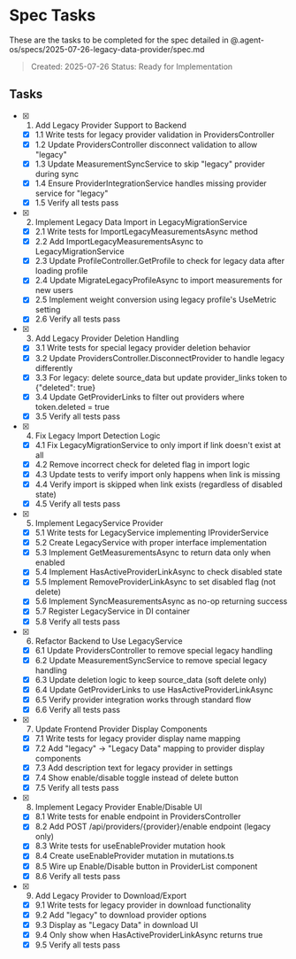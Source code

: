 # Spec Tasks

These are the tasks to be completed for the spec detailed in @.agent-os/specs/2025-07-26-legacy-data-provider/spec.md

> Created: 2025-07-26
> Status: Ready for Implementation

## Tasks

- [x] 1. Add Legacy Provider Support to Backend
  - [x] 1.1 Write tests for legacy provider validation in ProvidersController
  - [x] 1.2 Update ProvidersController disconnect validation to allow "legacy"
  - [x] 1.3 Update MeasurementSyncService to skip "legacy" provider during sync
  - [x] 1.4 Ensure ProviderIntegrationService handles missing provider service for "legacy"
  - [x] 1.5 Verify all tests pass

- [x] 2. Implement Legacy Data Import in LegacyMigrationService
  - [x] 2.1 Write tests for ImportLegacyMeasurementsAsync method
  - [x] 2.2 Add ImportLegacyMeasurementsAsync to LegacyMigrationService
  - [x] 2.3 Update ProfileController.GetProfile to check for legacy data after loading profile
  - [x] 2.4 Update MigrateLegacyProfileAsync to import measurements for new users
  - [x] 2.5 Implement weight conversion using legacy profile's UseMetric setting
  - [x] 2.6 Verify all tests pass

- [x] 3. Add Legacy Provider Deletion Handling
  - [x] 3.1 Write tests for special legacy provider deletion behavior
  - [x] 3.2 Update ProvidersController.DisconnectProvider to handle legacy differently
  - [x] 3.3 For legacy: delete source_data but update provider_links token to {"deleted": true}
  - [x] 3.4 Update GetProviderLinks to filter out providers where token.deleted = true
  - [x] 3.5 Verify all tests pass

- [x] 4. Fix Legacy Import Detection Logic
  - [x] 4.1 Fix LegacyMigrationService to only import if link doesn't exist at all
  - [x] 4.2 Remove incorrect check for deleted flag in import logic
  - [x] 4.3 Update tests to verify import only happens when link is missing
  - [x] 4.4 Verify import is skipped when link exists (regardless of disabled state)
  - [x] 4.5 Verify all tests pass

- [x] 5. Implement LegacyService Provider
  - [x] 5.1 Write tests for LegacyService implementing IProviderService
  - [x] 5.2 Create LegacyService with proper interface implementation
  - [x] 5.3 Implement GetMeasurementsAsync to return data only when enabled
  - [x] 5.4 Implement HasActiveProviderLinkAsync to check disabled state
  - [x] 5.5 Implement RemoveProviderLinkAsync to set disabled flag (not delete)
  - [x] 5.6 Implement SyncMeasurementsAsync as no-op returning success
  - [x] 5.7 Register LegacyService in DI container
  - [x] 5.8 Verify all tests pass

- [x] 6. Refactor Backend to Use LegacyService
  - [x] 6.1 Update ProvidersController to remove special legacy handling
  - [x] 6.2 Update MeasurementSyncService to remove special legacy handling
  - [x] 6.3 Update deletion logic to keep source_data (soft delete only)
  - [x] 6.4 Update GetProviderLinks to use HasActiveProviderLinkAsync
  - [x] 6.5 Verify provider integration works through standard flow
  - [x] 6.6 Verify all tests pass

- [x] 7. Update Frontend Provider Display Components
  - [x] 7.1 Write tests for legacy provider display name mapping
  - [x] 7.2 Add "legacy" → "Legacy Data" mapping to provider display components
  - [x] 7.3 Add description text for legacy provider in settings
  - [x] 7.4 Show enable/disable toggle instead of delete button
  - [x] 7.5 Verify all tests pass

- [x] 8. Implement Legacy Provider Enable/Disable UI
  - [x] 8.1 Write tests for enable endpoint in ProvidersController
  - [x] 8.2 Add POST /api/providers/{provider}/enable endpoint (legacy only)
  - [x] 8.3 Write tests for useEnableProvider mutation hook
  - [x] 8.4 Create useEnableProvider mutation in mutations.ts
  - [x] 8.5 Wire up Enable/Disable button in ProviderList component
  - [x] 8.6 Verify all tests pass

- [x] 9. Add Legacy Provider to Download/Export
  - [x] 9.1 Write tests for legacy provider in download functionality
  - [x] 9.2 Add "legacy" to download provider options
  - [x] 9.3 Display as "Legacy Data" in download UI
  - [x] 9.4 Only show when HasActiveProviderLinkAsync returns true
  - [x] 9.5 Verify all tests pass
